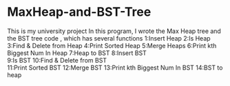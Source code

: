 # MaxHeap-and-BST-Tree
This is my university project In this program, I wrote the Max Heap tree and the BST tree code , which has several functions
 1:Insert Heap                       2:Is Heap 
 3:Find & Delete from Heap           4:Print Sorted Heap 
 5:Merge Heaps                       6:Print kth Biggest Num In Heap 
 7:Heap to BST                       8:Insert BST    
 9:Is BST                           10:Find & Delete from BST     
11:Print Sorted BST                 12:Merge BST
13:Print kth Biggest Num In BST     14:BST to heap
